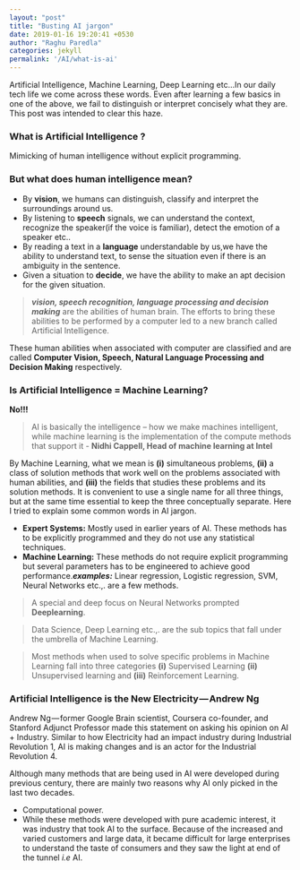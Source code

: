 ```yaml
---
layout: "post"
title: "Busting AI jargon"
date: 2019-01-16 19:20:41 +0530
author: "Raghu Paredla"
categories: jekyll
permalink: '/AI/what-is-ai'
---
```

Artificial Intelligence, Machine Learning, Deep Learning etc...In our daily tech life we come across these words. Even after learning a few basics in one of the above, we fail to distinguish or interpret concisely what they are. This post was intended to clear this haze.
### What is Artificial Intelligence ?
Mimicking of human intelligence without explicit programming.
### But what does human intelligence mean?
- By **vision**, we humans can distinguish, classify and interpret the surroundings around us.
- By listening to **speech** signals, we can understand the context, recognize the speaker(if the voice is familiar), detect the emotion of a speaker etc..
- By reading a text in a **language** understandable by us,we have the ability to understand text, to sense the situation even if there is an ambiguity in the sentence.
- Given a situation to **decide**, we have the ability to make an apt decision for the given situation.

> **_vision, speech recognition, language processing and decision making_** are the abilities of human brain. The efforts to bring these abilities to be performed by a computer led to a new branch called Artificial Intelligence.

These human abilities when associated with computer are classified and are called **Computer Vision, Speech, Natural Language Processing and Decision Making** respectively.
### Is Artificial Intelligence = Machine Learning?
**No!!!**
> AI is basically the intelligence – how we make machines intelligent, while machine learning is the implementation of the compute methods that support it - **Nidhi Cappell, Head of machine learning at Intel**

By Machine Learning, what we mean is  **(i)** simultaneous problems, **(ii)** a class of solution methods that work well on the problems associated with human abilities, and **(iii)** the fields that studies these problems and its solution methods. It is convenient to use a single name for all three things, but at the same time essential to keep the three conceptually separate. Here I tried to explain some common words in AI jargon.

- **Expert Systems:** Mostly used in earlier years of AI. These methods has to be explicitly programmed and they do not use any statistical techniques.
- **Machine Learning:** These methods do not require explicit programming but several parameters has to be engineered to achieve good performance._**examples:**_ Linear regression, Logistic regression, SVM, Neural Networks etc.,. are a few methods.

> A special and deep focus on Neural Networks prompted **Deeplearning**.

> Data Science, Deep Learning etc.,. are the sub topics that fall under the umbrella of Machine Learning.

> Most methods when used to solve specific problems in Machine Learning fall into three categories **(i)** Supervised Learning **(ii)** Unsupervised learning and **(iii)** Reinforcement Learning.

### Artificial Intelligence is the New Electricity — Andrew Ng
Andrew Ng — former Google Brain scientist, Coursera co-founder, and Stanford Adjunct Professor made this statement on asking his opinion on AI + Industry. Similar to how Electricity had an impact industry during Industrial Revolution 1, AI is making changes and is an actor for the Industrial Revolution 4.

Although many methods that are being used in AI were developed during previous century, there are mainly two reasons
why AI only picked in the last two decades.
- Computational power.
- While these methods were developed with pure academic interest, it was industry that took AI to the surface. Because of the increased and varied customers and large data, it became difficult for large enterprises to understand the taste of consumers and they saw the light at end of the tunnel _i.e_ AI.
